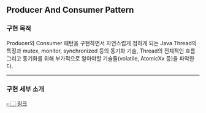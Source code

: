 ## Producer And Consumer Pattern

### 구현 목적
Producer와 Consumer 패턴을 구현하면서 자연스럽게 접하게 되는 Java Thread의 특징과
mutex, monitor, synchronized 등의 동기화 기술, Thread의 전체적인 흐름 그리고 동기화를
위해 부가적으로 알아야할 기술들(volatile, AtomicXx 등)을 파악한다.

---------------
### 구현 세부 소개
[👉🏻 링크](https://fascinated-beechnut-581.notion.site/Producer-And-Consumer-Pattern-3334a989a96c487f80f95d9cb482f716)
